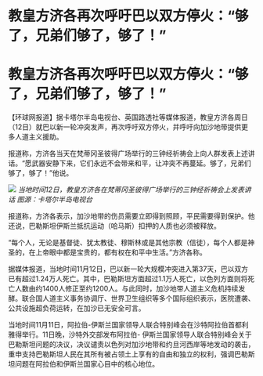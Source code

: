# 教皇方济各再次呼吁巴以双方停火：“够了，兄弟们够了，够了！”

# 教皇方济各再次呼吁巴以双方停火：“够了，兄弟们够了，够了！”

【环球网报道】据卡塔尔半岛电视台、英国路透社等媒体报道，教皇方济各周日（12日）就巴以新一轮冲突发声，再次呼吁双方停火，并呼吁向加沙地带提供更多人道主义援助。

报道称，方济各当天在梵蒂冈圣彼得广场举行的三钟经祈祷会上向人群发表上述讲话。“愿武器安静下来，它们永远不会带来和平，让冲突不再蔓延。够了，兄弟们够了，够了！”他说。

![](https://inews.gtimg.com/om_bt/OA97pzi0mDWi4NcBquLTVNFu3RDjqUBy0tfV4LAaFkRpkAA/1000)
_当地时间12日，教皇方济各在梵蒂冈圣彼得广场举行的三钟经祈祷会上发表讲话 图源：卡塔尔半岛电视台_

报道称，方济各表示，加沙地带的伤员需要立即得到照顾，平民需要得到保护。他还说，巴勒斯坦伊斯兰抵抗运动（哈马斯）扣押的人质也必须被释放。

“每个人，无论是基督徒、犹太教徒、穆斯林或是其他宗教（信徒），每个人都是神圣的，在上帝眼中都是宝贵的，都有权在和平中生活。”方济各称。

据媒体报道，当地时间11月12日，巴以新一轮大规模冲突进入第37天，巴以双方已有超过1.24万人死亡。其中，巴勒斯坦方面超过1.1万人死亡，以色列方面则将死亡人数由约1400人修正至约1200人。与此同时，加沙地带人道主义危机持续发酵。联合国人道主义事务协调厅、世界卫生组织等多个国际组织表示，医院遭袭、公共设施超负荷运转，在加沙已无安全可言。

当地时间11月11日，阿拉伯-伊斯兰国家领导人联合特别峰会在沙特阿拉伯首都利雅得举行。11日晚，沙特外交部发布阿拉伯-
伊斯兰国家领导人联合特别峰会关于巴勒斯坦问题的决议，决议谴责以色列对加沙地带和约旦河西岸等地发动的袭击，重申支持巴勒斯坦人民在其所有被占领土上享有的自由和独立的权利，强调巴勒斯坦问题在阿拉伯和伊斯兰国家心目中的核心地位。


